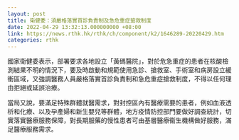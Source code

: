 ```yaml
---
layout: post
title: 衛健委：須嚴格落實首診負責制及急危重症搶救制度
date: 2022-04-29 13:32:13.000000000 +08:00
link: https://news.rthk.hk/rthk/ch/component/k2/1646289-20220429.htm
categories: rthk
---
```


國家衛健委表示，部署要求各地設立「黃碼醫院」，對於危急重症的患者在核酸檢測結果不明的情況下，要及時啟動和規範使用急診、搶救室、手術室和病房設立緩衝區域，又強調醫務人員嚴格落實首診負責制和急危重症搶救制度，不得以任何理由拒絕或延誤治療。

當局又說，要滿足特殊群體就醫需求，對封控區內有醫療需要的患者，例如血液透析和化療、以及孕產婦和新生嬰兒等群體，地方疫情防控部門要做好調查統計，切實落實醫療服務保障，對長期服藥的慢性患者可由基層醫療衞生機構做好服務，滿足醫療服務需求。
